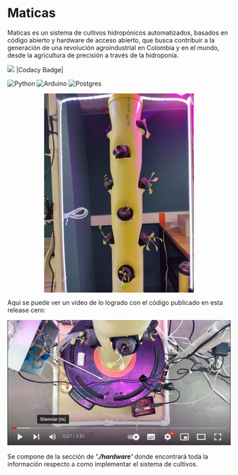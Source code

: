 # Maticas

Maticas es un sistema de cultivos hidropónicos automatizados, basados en código abierto y hardware de acceso abierto, 
que busca contribuir a la generación de una revolución agroindustrial en Colombia y en el mundo, desde la agricultura
de precisión a través de la hidroponía.

[![](https://visitcount.itsvg.in/api?id=ViewsMaticasProject&label=Project%20Views&pretty=false)](https://visitcount.itsvg.in)
|Codacy Badge|

 ![Python](https://img.shields.io/badge/python-3670A0?style=for-the-badge&logo=python&logoColor=ffdd54) ![Arduino](https://img.shields.io/badge/-Arduino-00979D?style=for-the-badge&logo=Arduino&logoColor=white) ![Postgres](https://img.shields.io/badge/postgres-%23316192.svg?style=for-the-badge&logo=postgresql&logoColor=white)


<p align="center">
<img align="center" src="https://github.com/DaveAlsina/maticas/blob/main/imgs/tubo_central.jpg"
	 height="450">
</p>



Aquí se puede ver un video de lo logrado con el código publicado en esta release cero:

[![Video demostrando lo desarrollado con el proyecto](https://github.com/DaveAlsina/maticas/blob/main/imgs/video_thumbnail.png)](https://www.youtube.com/watch?v=mjRLgYRJpWg)


Se compone de la sección de ***'./hardware'*** donde encontrará toda la información respecto a como implementar el sistema
de cultivos.

